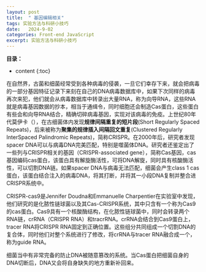```yaml
---
layout: post
title:  " 基因编辑相关"
tags: 实验方法与科研小技巧
date:   2024-9-02
categories: Front-end JavaScript
excerpt: 实验方法与科研小技巧
---
```


**目录：**

* content
{:toc}

在自然界，古菌和细菌经常受到各种病毒的侵袭，一旦它们幸存下来，就会把病毒的一部分基因特征记录下来刻在自己的DNA病毒数据库中，如果下次同样的病毒再次来犯，他们就会从病毒数据库中转录出大量RNA，称为向导RNA，这些RNA就是病毒基因数据的抄本，相当于通缉令，同时细胞还会制造Cas蛋白，这些蛋白有些会和向导RNA结合，精确切碎病毒基因，实现对该病毒的免疫。上世纪80年代莫伊卡（），在古细菌体内发现**规律间隔重复的短片段**(Short Regularly Spaced Repeats)，后来被称为**聚集的规律插入间隔回文重复**(Clustered Regularly InterSpaced Palindromic Repeats)，简称CRISPR。在2000年后，研究者发现spacer DNA可以与病毒DNA完美匹配，特别是噬菌体DNA。研究者还鉴定出了一些列与CRISPR相关的基因（CRISPR-associated gene），简称Cas基因，cas基因编码cas蛋白，该蛋白具有解旋酶活性，可将DNA解旋，同时具有核酸酶活性，可以切割DNA链。如果spacer DNA与病毒无法匹配，细菌会产生class 1 cas蛋白，该蛋白结合注入的病毒DNA，将其打断，并将其一小段DNA复制并整合进CRISPR系统中。

CRISPR-cas9是Jennifer Doudna和Emmanuelle Charpentier在实验室中发现，他们研究的是化脓性链球菌以及其Cas-CRISPR系统，其中只含有一个称为Cas9的cas蛋白。Cas9具有一个核酸酶结构，在化脓性链球菌中，同时会转录两个RNA链，crRNA（CRISPR RNA）和tracrRNA。crRNA会结合到Cas9蛋白上，tracer RNA将CRISPR RNA固定到正确位置。这些组分共同组成一个切割DNA的复合体，同时他们对整个系统进行了修改，将crRNA与tracer RNA融合成一个，称为guide RNA。

细菌当中有非常完备的防止DNA被随意篡改的系统。当Cas蛋白把细菌自身的DNA切断后，DNA又会将自身缺失的地方重新补回来。



